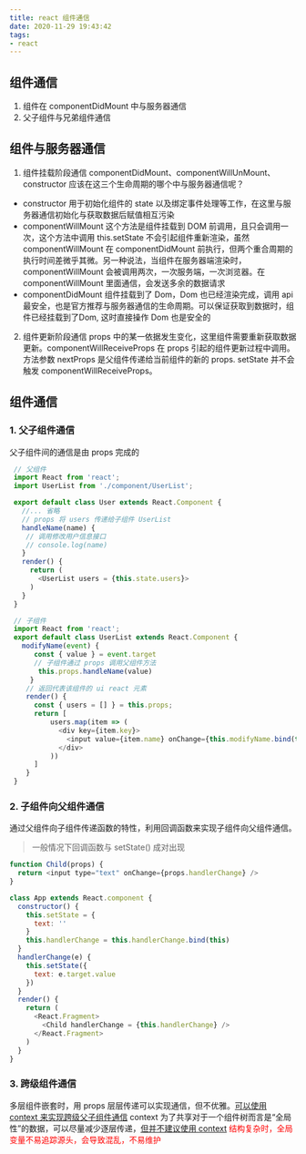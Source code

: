 ```yaml
---
title: react 组件通信
date: 2020-11-29 19:43:42
tags:
- react
---
```


## 组件通信
1.  组件在 componentDidMount 中与服务器通信
2.  父子组件与兄弟组件通信

## 组件与服务器通信
1.  组件挂载阶段通信
  componentDidMount、componentWillUnMount、constructor 应该在这三个生命周期的哪个中与服务器通信呢？
  * constructor 用于初始化组件的 state 以及绑定事件处理等工作，在这里与服务器通信初始化与获取数据后赋值相互污染
  * componentWillMount 这个方法是组件挂载到 DOM 前调用，且只会调用一次，这个方法中调用 this.setState 不会引起组件重新渲染，虽然 componentWillMount 在 componentDidMount 前执行，但两个重合周期的执行时间差微乎其微。另一种说法，当组件在服务器端渲染时，componentWillMount 会被调用两次，一次服务端，一次浏览器。在 componentWillMount 里面通信，会发送多余的数据请求
  * componentDidMount 组件挂载到了 Dom，Dom 也已经渲染完成，调用 api 最安全，也是官方推荐与服务器通信的生命周期。可以保证获取到数据时，组件已经挂载到了Dom, 这时直接操作 Dom 也是安全的
2.  组件更新阶段通信
  props 中的某一依据发生变化，这里组件需要重新获取数据更新。componentWillReceiveProps 在 props 引起的组件更新过程中调用。方法参数 nextProps 是父组件传递给当前组件的新的 props. setState 并不会触发 componentWillReceiveProps。

## 组件通信
### 1.  父子组件通信
父子组件间的通信是由 props 完成的
```javascript
 // 父组件
 import React from 'react';
 import UserList from './component/UserList';

 export default class User extends React.Component {
   //... 省略
   // props 将 users 传递给子组件 UserList
   handleName(name) {
    // 调用修改用户信息接口
    // console.log(name)
   }
   render() {
     return (
       <UserList users = {this.state.users}>
     )
   }
 }

 // 子组件
 import React from 'react';
 export default class UserList extends React.Component {
   modifyName(event) {
      const { value } = event.target
      // 子组件通过 props 调用父组件方法
       this.props.handleName(value)
     }
    // 返回代表该组件的 ui react 元素
    render() {
      const { users = [] } = this.props;
      return [
          users.map(item => (
            <div key={item.key}>
              <input value={item.name} onChange={this.modifyName.bind(this)} />
            </div>
          ))
      ]
    }
 }
```
### 2.  子组件向父组件通信
通过父组件向子组件传递函数的特性，利用回调函数来实现子组件向父组件通信。
> 一般情况下回调函数与 setState() 成对出现

```javascript
function Child(props) {
  return <input type="text" onChange={props.handlerChange} />
}

class App extends React.component {
  constructor() {
    this.setState = {
      text: ''
    }
    this.handlerChange = this.handlerChange.bind(this)
  }
  handlerChange(e) {
    this.setState({
      text: e.target.value
    })
  }
  render() {
    return (
      <React.Fragment>
        <Child handlerChange = {this.handlerChange} />
      </React.Fragment>
    )
  }
}
```
### 3.  跨级组件通信
多层组件嵌套时，用 props 层层传递可以实现通信，但不优雅。<u>可以使用 context 来实现跨级父子组件通信</u>
context 为了共享对于一个组件树而言是“全局性”的数据，可以尽量减少逐层传递，<u>但并不建议使用 context</u>
<font color="red">结构复杂时，全局变量不易追踪源头，会导致混乱，不易维护</font>
